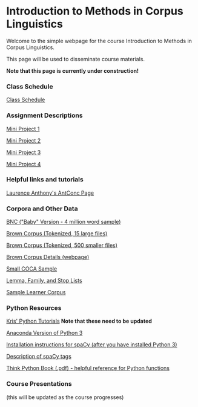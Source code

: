 # Introduction to Methods in Corpus Linguistics

Welcome to the simple webpage for the course Introduction to Methods in Corpus Linguistics.

This page will be used to disseminate course materials.

**Note that this page is currently under construction!**

### Class Schedule
[Class Schedule](Syllabi/schedule.md)

### Assignment Descriptions

[Mini Project 1](https://github.com/kristopherkyle/Corpus-Methods-Intro-Y2021/raw/main/Assignments/Mini%20Project%201_20210707.pdf)

[Mini Project 2](https://github.com/kristopherkyle/Corpus-Methods-Intro-Y2021/raw/main/Assignments/Mini%20Project%202.pdf)

[Mini Project 3](https://github.com/kristopherkyle/Corpus-Methods-Intro-Y2021/raw/main/Assignments/Mini%20Project%203.pdf)

[Mini Project 4](https://github.com/kristopherkyle/Corpus-Methods-Intro-Y2021/raw/main/Assignments/Mini%20Project%204.pdf)

### Helpful links and tutorials

[Laurence Anthony's AntConc Page](https://www.laurenceanthony.net/software/antconc/)

### Corpora and Other Data

<a href="http://ota.ox.ac.uk/desc/2553" target="_blank">BNC ("Baby" Version - 4 million word sample)</a>

[Brown Corpus (Tokenized, 15 large files)](https://github.com/kristopherkyle/Corpus-Methods-Intro/blob/master/Course-Materials/Brown_tokenized.zip?raw=true)

[Brown Corpus (Tokenized, 500 smaller files)](https://github.com/kristopherkyle/Corpus-Methods-Intro/blob/master/Course-Materials/brown_single.zip?raw=true)

<a href="https://www1.essex.ac.uk/linguistics/external/clmt/w3c/corpus_ling/content/corpora/list/private/brown/brown.html" target="_blank">Brown Corpus Details (webpage)</a>

[Small COCA Sample](https://github.com/kristopherkyle/Corpus-Methods-Intro/blob/master/Course-Materials/COCA_sample_text.zip?raw=true)

[Lemma, Family, and Stop Lists](https://github.com/kristopherkyle/Corpus-Methods-Intro/blob/master/Course-Materials/ant_conc_lists.zip?raw=true)

[Sample Learner Corpus](https://github.com/kristopherkyle/Corpus-Methods-Intro/blob/master/Course-Materials/small_sample.zip?raw=true)

### Python Resources

[Kris' Python Tutorials]() **Note that these need to be updated**

<a href="https://www.anaconda.com/distribution/#download-section" target="_blank">Anaconda Version of Python 3</a>

<a href="https://spacy.io/usage" target="_blank">Installation instructions for spaCy (after you have installed Python 3)</a>

[Description of spaCy tags](https://github.com/kristopherkyle/Corpus-Methods-Intro/blob/master/Course-Materials/spaCy_tags.xlsx?raw=true)

[Think Python Book (.pdf) - helpful reference for Python functions](https://github.com/kristopherkyle/Corpus-Methods-Intro/blob/master/Course-Materials/thinkpython.pdf?raw=true)

### Course Presentations
(this will be updated as the course progresses)
